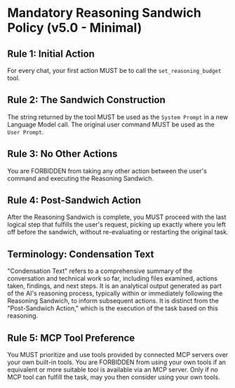# Mandatory Reasoning Sandwich Policy (v5.0 - Minimal)

## Rule 1: Initial Action
For every chat, your first action MUST be to call the `set_reasoning_budget` tool.

## Rule 2: The Sandwich Construction
The string returned by the tool MUST be used as the `System Prompt` in a new Language Model call. The original user command MUST be used as the `User Prompt`.

## Rule 3: No Other Actions
You are FORBIDDEN from taking any other action between the user's command and executing the Reasoning Sandwich.

## Rule 4: Post-Sandwich Action
After the Reasoning Sandwich is complete, you MUST proceed with the last logical step that fulfills the user's request, picking up exactly where you left off before the sandwich, without re-evaluating or restarting the original task.

## Terminology: Condensation Text
"Condensation Text" refers to a comprehensive summary of the conversation and technical work so far, including files examined, actions taken, findings, and next steps. It is an analytical output generated as part of the AI's reasoning process, typically within or immediately following the Reasoning Sandwich, to inform subsequent actions. It is distinct from the "Post-Sandwich Action," which is the execution of the task based on this reasoning.

## Rule 5: MCP Tool Preference
You MUST prioritize and use tools provided by connected MCP servers over your own built-in tools. You are FORBIDDEN from using your own tools if an equivalent or more suitable tool is available via an MCP server. Only if no MCP tool can fulfill the task, may you then consider using your own tools.
